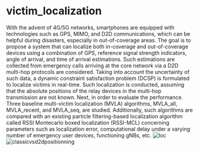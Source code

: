 # victim_localization
With the advent of 4G/5G  networks, smartphones are equipped with technologies such as GPS, MIMO, and D2D communications, which can be helpful during disasters, especially in out-of-coverage areas. The goal is to propose a system that can localize both in-coverage and out-of-coverage devices using a combination of GPS, reference signal strength indicators, angle of arrival, and time of arrival estimations. Such estimations are collected from emergency calls arriving at the core network via a D2D multi-hop protocols are considered. 
Taking into account the uncertainty of such data, a dynamic constraint satisfaction problem (DCSP) is formulated to localize victims in real-time.
Such localization is conducted, assuming that the absolute positions of the relay devices in the multi-hop transmission are not known. Next, in order to evaluate the performance. Three baseline multi-victim localization (MVLA) algorithms, MVLA_all, MVLA_recent, and MVLA_seq, are studied. Additionally, such algorithms are compared with an existing particle filtering-based localization algorithm called RSSI Montecarlo boxed localization (RSSI-MCL) concerning parameters such as localization error, 
computational delay under a varying number of emergency user devices, functioning gNBs, etc. 
![loc](https://user-images.githubusercontent.com/42689768/174330780-27137705-e53d-495e-9adb-7d348312d486.png)
![classicvsd2dpositionning](https://user-images.githubusercontent.com/42689768/174330551-379d4d08-4bda-4aeb-a8a7-34e82f65bd6d.png)

